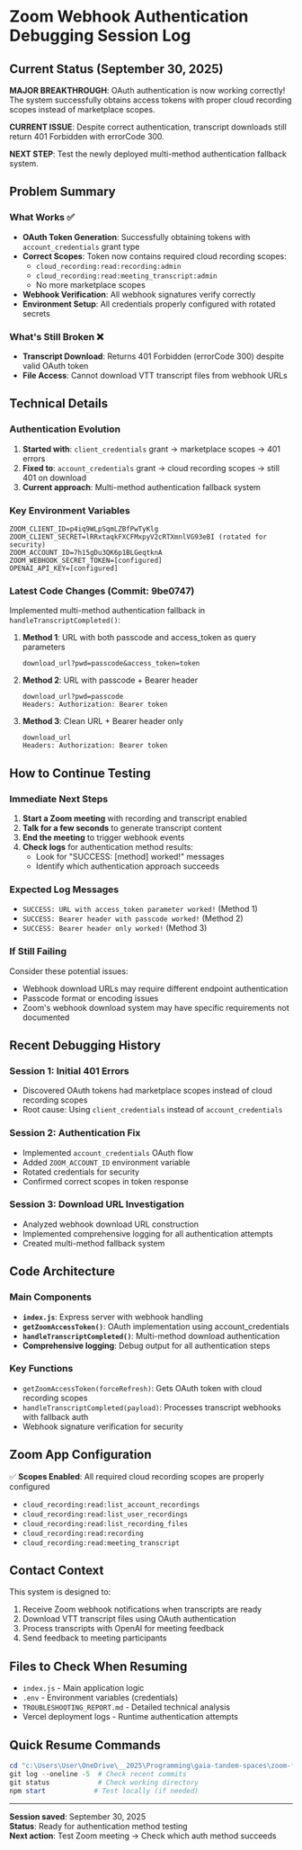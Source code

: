 # Zoom Webhook Authentication Debugging Session Log

## Current Status (September 30, 2025)

**MAJOR BREAKTHROUGH**: OAuth authentication is now working correctly! The system successfully obtains access tokens with proper cloud recording scopes instead of marketplace scopes.

**CURRENT ISSUE**: Despite correct authentication, transcript downloads still return 401 Forbidden with errorCode 300.

**NEXT STEP**: Test the newly deployed multi-method authentication fallback system.

## Problem Summary

### What Works ✅
- **OAuth Token Generation**: Successfully obtaining tokens with `account_credentials` grant type
- **Correct Scopes**: Token now contains required cloud recording scopes:
  - `cloud_recording:read:recording:admin`
  - `cloud_recording:read:meeting_transcript:admin`
  - No more marketplace scopes
- **Webhook Verification**: All webhook signatures verify correctly
- **Environment Setup**: All credentials properly configured with rotated secrets

### What's Still Broken ❌
- **Transcript Download**: Returns 401 Forbidden (errorCode 300) despite valid OAuth token
- **File Access**: Cannot download VTT transcript files from webhook URLs

## Technical Details

### Authentication Evolution
1. **Started with**: `client_credentials` grant → marketplace scopes → 401 errors
2. **Fixed to**: `account_credentials` grant → cloud recording scopes → still 401 on download
3. **Current approach**: Multi-method authentication fallback system

### Key Environment Variables
```
ZOOM_CLIENT_ID=p4iq9WLpSqmLZBfPwTyKlg
ZOOM_CLIENT_SECRET=lRRxtaqkFXCFMxpyV2cRTXmnlVG93eBI (rotated for security)
ZOOM_ACCOUNT_ID=7h15gDu3QK6p1BLGeqtknA
ZOOM_WEBHOOK_SECRET_TOKEN=[configured]
OPENAI_API_KEY=[configured]
```

### Latest Code Changes (Commit: 9be0747)
Implemented multi-method authentication fallback in `handleTranscriptCompleted()`:

1. **Method 1**: URL with both passcode and access_token as query parameters
   ```
   download_url?pwd=passcode&access_token=token
   ```

2. **Method 2**: URL with passcode + Bearer header
   ```
   download_url?pwd=passcode
   Headers: Authorization: Bearer token
   ```

3. **Method 3**: Clean URL + Bearer header only
   ```
   download_url
   Headers: Authorization: Bearer token
   ```

## How to Continue Testing

### Immediate Next Steps
1. **Start a Zoom meeting** with recording and transcript enabled
2. **Talk for a few seconds** to generate transcript content
3. **End the meeting** to trigger webhook events
4. **Check logs** for authentication method results:
   - Look for "SUCCESS: [method] worked!" messages
   - Identify which authentication approach succeeds

### Expected Log Messages
- `SUCCESS: URL with access_token parameter worked!` (Method 1)
- `SUCCESS: Bearer header with passcode worked!` (Method 2) 
- `SUCCESS: Bearer header only worked!` (Method 3)

### If Still Failing
Consider these potential issues:
- Webhook download URLs may require different endpoint authentication
- Passcode format or encoding issues
- Zoom's webhook download system may have specific requirements not documented

## Recent Debugging History

### Session 1: Initial 401 Errors
- Discovered OAuth tokens had marketplace scopes instead of cloud recording scopes
- Root cause: Using `client_credentials` instead of `account_credentials`

### Session 2: Authentication Fix
- Implemented `account_credentials` OAuth flow
- Added `ZOOM_ACCOUNT_ID` environment variable
- Rotated credentials for security
- Confirmed correct scopes in token response

### Session 3: Download URL Investigation
- Analyzed webhook download URL construction
- Implemented comprehensive logging for all authentication attempts
- Created multi-method fallback system

## Code Architecture

### Main Components
- **`index.js`**: Express server with webhook handling
- **`getZoomAccessToken()`**: OAuth implementation using account_credentials
- **`handleTranscriptCompleted()`**: Multi-method download authentication
- **Comprehensive logging**: Debug output for all authentication steps

### Key Functions
- `getZoomAccessToken(forceRefresh)`: Gets OAuth token with cloud recording scopes
- `handleTranscriptCompleted(payload)`: Processes transcript webhooks with fallback auth
- Webhook signature verification for security

## Zoom App Configuration
✅ **Scopes Enabled**: All required cloud recording scopes are properly configured
- `cloud_recording:read:list_account_recordings`
- `cloud_recording:read:list_user_recordings` 
- `cloud_recording:read:list_recording_files`
- `cloud_recording:read:recording`
- `cloud_recording:read:meeting_transcript`

## Contact Context
This system is designed to:
1. Receive Zoom webhook notifications when transcripts are ready
2. Download VTT transcript files using OAuth authentication
3. Process transcripts with OpenAI for meeting feedback
4. Send feedback to meeting participants

## Files to Check When Resuming
- `index.js` - Main application logic
- `.env` - Environment variables (credentials)
- `TROUBLESHOOTING_REPORT.md` - Detailed technical analysis
- Vercel deployment logs - Runtime authentication attempts

## Quick Resume Commands
```powershell
cd "c:\Users\User\OneDrive\__2025\Programming\gaia-tandem-spaces\zoom-feedback-backend"
git log --oneline -5  # Check recent commits
git status            # Check working directory
npm start            # Test locally (if needed)
```

---
**Session saved**: September 30, 2025  
**Status**: Ready for authentication method testing  
**Next action**: Test Zoom meeting → Check which auth method succeeds